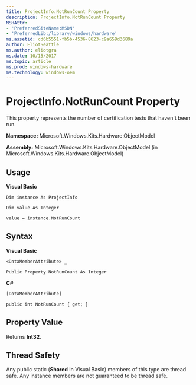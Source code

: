 ```yaml
---
title: ProjectInfo.NotRunCount Property
description: ProjectInfo.NotRunCount Property
MSHAttr:
- 'PreferredSiteName:MSDN'
- 'PreferredLib:/library/windows/hardware'
ms.assetid: cd6b5551-fb5b-4536-8623-c9a659d3689a
author: EliotSeattle
ms.author: eliotgra
ms.date: 10/15/2017
ms.topic: article
ms.prod: windows-hardware
ms.technology: windows-oem
---
```


# ProjectInfo.NotRunCount Property


This property represents the number of certification tests that haven't been run.

**Namespace:** Microsoft.Windows.Kits.Hardware.ObjectModel

**Assembly:** Microsoft.Windows.Kits.Hardware.ObjectModel (in Microsoft.Windows.Kits.Hardware.ObjectModel)

## <span id="Usage"></span><span id="usage"></span><span id="USAGE"></span>Usage


**Visual Basic**

`Dim instance As ProjectInfo`

`Dim value As Integer`

`value = instance.NotRunCount`

## <span id="Syntax"></span><span id="syntax"></span><span id="SYNTAX"></span>Syntax


**Visual Basic**

`<DataMemberAttribute> _`

`Public Property NotRunCount As Integer`

**C#**

`[DataMemberAttribute]`

`public int NotRunCount { get; }`

## <span id="Property_Value"></span><span id="property_value"></span><span id="PROPERTY_VALUE"></span>Property Value


Returns **Int32**.

## <span id="Thread_Safety"></span><span id="thread_safety"></span><span id="THREAD_SAFETY"></span>Thread Safety


Any public static (**Shared** in Visual Basic) members of this type are thread safe. Any instance members are not guaranteed to be thread safe.

 

 






